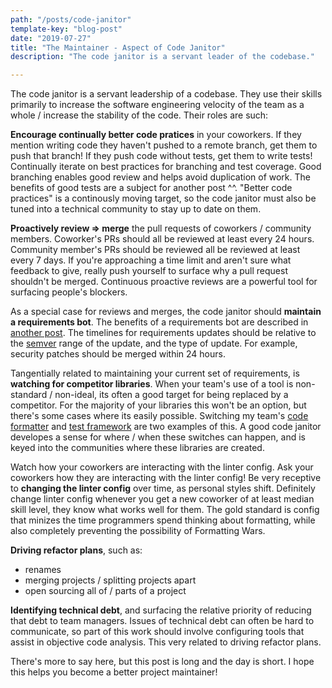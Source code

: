 ```yaml
---
path: "/posts/code-janitor"
template-key: "blog-post"
date: "2019-07-27"
title: "The Maintainer - Aspect of Code Janitor"
description: "The code janitor is a servant leader of the codebase."

---
```


The code janitor is a servant leadership of a codebase. They use their skills primarily to increase the software engineering velocity of the team as a whole / increase the stability of the code. Their roles are such:

**Encourage continually better code pratices** in your coworkers. If they mention writing code they haven't pushed to a remote branch, get them to push that branch! If they push code without tests, get them to write tests! Continually iterate on best practices for branching and test coverage. Good branching enables good review and helps avoid duplication of work. The benefits of good tests are a subject for another post ^^. "Better code practices" is a continously moving target, so the code janitor must also be tuned into a technical community to stay up to date on them.

**Proactively review => merge** the pull requests of coworkers / community members. Coworker's PRs should all be reviewed at least every 24 hours. Community member's PRs should be reviewed all be reviewed at least every 7 days. If you're approaching a time limit and aren't sure what feedback to give, really push yourself to surface why a pull request shouldn't be merged.  Continuous proactive reviews are a powerful tool for surfacing people's blockers.

As a special case for reviews and merges, the code janitor should **maintain a requirements bot**. The benefits of a requirements bot are described in [another post](https://lynncyrin.me/post/requirements-maint). The timelines for requirements updates should be relative to the [semver](https://semver.org/) range of the update, and the type of update. For example, security patches should be merged within 24 hours.

Tangentially related to maintaining your current set of requirements, is **watching for competitor libraries**. When your team's use of a tool is non-standard / non-ideal, its often a good target for being replaced by a competitor. For the majority of your libraries this won't be an option, but there's some cases where its easily possible. Switching my team's [code formatter](https://github.com/ambv/black) and [test framework](https://github.com/mochajs/mocha) are two examples of this. A good code janitor developes a sense for where / when these switches can happen, and is keyed into the communities where these libraries are created.

Watch how your coworkers are interacting with the linter config. Ask your coworkers how they are interacting with the linter config! Be very receptive to **changing the linter config** over time, as personal styles shift. Definitely change linter config whenever you get a new coworker of at least median skill level, they know what works well for them. The gold standard is config that minizes the time programmers spend thinking about formatting, while also completely preventing the possibility of Formatting Wars.

**Driving refactor plans**, such as:

- renames
- merging projects / splitting projects apart
- open sourcing all of / parts of a project

**Identifying technical debt**, and surfacing the relative priority of reducing that debt to team managers. Issues of technical debt can often be hard to communicate, so part of this work should involve configuring tools that assist in objective code analysis. This very related to driving refactor plans.

There's more to say here, but this post is long and the day is short. I hope this helps you become a better project maintainer!
